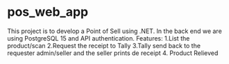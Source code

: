 # pos_web_app
This project is to develop a Point of Sell using .NET. In the back end we are using PostgreSQL 15 and API authentication. Features: 1.List the product/scan 2.Request the receipt to Tally 3.Tally send back to the requester admin/seller and the seller prints de receipt 4. Product Relieved
